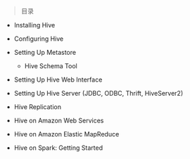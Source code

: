 
> 目录

- Installing Hive

- Configuring Hive

- Setting Up Metastore

	- Hive Schema Tool

- Setting Up Hive Web Interface

- Setting Up Hive Server (JDBC, ODBC, Thrift, HiveServer2)

- Hive Replication

- Hive on Amazon Web Services

- Hive on Amazon Elastic MapReduce

- Hive on Spark: Getting Started